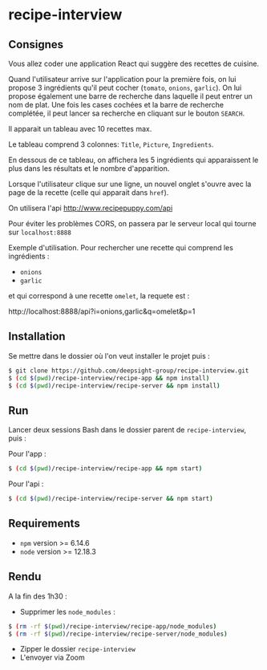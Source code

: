 # recipe-interview

## Consignes

Vous allez coder une application React qui suggère des recettes de cuisine.

Quand l'utilisateur arrive sur l'application pour la première fois, on lui propose 3 ingrédients qu'il peut cocher (`tomato`, `onions`, `garlic`). On lui propose également une barre de recherche dans laquelle il peut entrer un nom de plat. Une fois les cases cochées et la barre de recherche complétée, il peut lancer sa recherche en cliquant sur le bouton `SEARCH`.

Il apparait un tableau avec 10 recettes max.

Le tableau comprend 3 colonnes: `Title`, `Picture`, `Ingredients`.

En dessous de ce tableau, on affichera les 5 ingrédients qui apparaissent le plus dans les résultats et le nombre d'apparition.

Lorsque l'utilisateur clique sur une ligne, un nouvel onglet s'ouvre avec la page de la recette (celle qui apparait dans `href`).

On utilisera l'api http://www.recipepuppy.com/api

Pour éviter les problèmes CORS, on passera par le serveur local qui tourne sur `localhost:8888`

Exemple d'utilisation. Pour rechercher une recette qui comprend les ingrédients :

- `onions`
- `garlic`

et qui correspond à une recette `omelet`, la requete est :

http://localhost:8888/api?i=onions,garlic&q=omelet&p=1

## Installation

Se mettre dans le dossier où l'on veut installer le projet puis :

```bash
$ git clone https://github.com/deepsight-group/recipe-interview.git
$ (cd $(pwd)/recipe-interview/recipe-app && npm install)
$ (cd $(pwd)/recipe-interview/recipe-server && npm install)
```

## Run

Lancer deux sessions Bash dans le dossier parent de `recipe-interview`, puis :

Pour l'app :

```bash
$ (cd $(pwd)/recipe-interview/recipe-app && npm start)
```

Pour l'api :

```bash
$ (cd $(pwd)/recipe-interview/recipe-server && npm start)
```

## Requirements

- `npm` version >= 6.14.6
- `node` version >= 12.18.3

## Rendu

A la fin des 1h30 :

- Supprimer les `node_modules` :

```bash
$ (rm -rf $(pwd)/recipe-interview/recipe-app/node_modules)
$ (rm -rf $(pwd)/recipe-interview/recipe-server/node_modules)
```

- Zipper le dossier `recipe-interview`
- L'envoyer via Zoom
